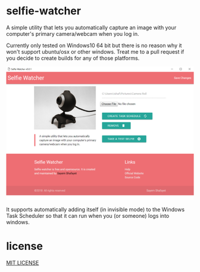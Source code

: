 # selfie-watcher
A simple utility that lets you automatically capture an image with your computer's primary camera/webcam when you log in.

Currently only tested on Windows10 64 bit but there is no reason why it won't support ubuntu/osx or other windows. Treat me to a pull request if you decide to create builds for any of those platforms.

![Capture 1](docs/capture1.png)

It supports automatically adding itself (in invisible mode) to the Windows Task Scheduler so that it can run when you (or someone) logs into windows.

# license

[MIT LICENSE](LICENSE)
